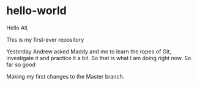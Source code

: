 # hello-world

Hello All,

This is my first-ever repository

Yesterday Andrew asked Maddy and me to learn the ropes of Git, investigate it and practice it a bit.
So that is what I am doing right now.
So far so good

Making my first changes to the Master branch.
